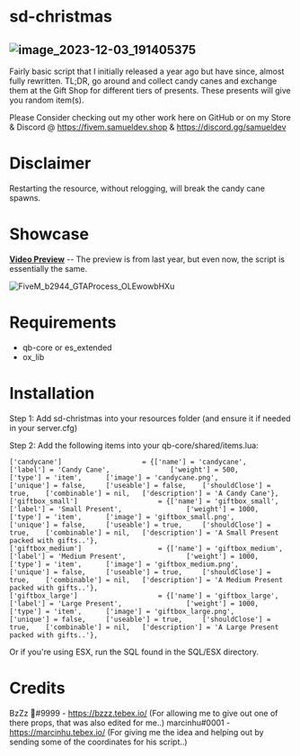 # sd-christmas

![image_2023-12-03_191405375](https://github.com/Samuels-Development/sd-christmas/assets/99494967/f09ec324-6de7-4dec-aa35-d23e6971250e)
---

Fairly basic script that I initially released a year ago but have since, almost fully rewritten. TL;DR, go around and collect candy canes and exchange them at the Gift Shop for different tiers of presents. These presents will give you random item(s).

Please Consider checking out my other work here on GitHub or on my Store & Discord @ 
https://fivem.samueldev.shop & https://discord.gg/samueldev

# Disclaimer
Restarting the resource, without relogging, will break the candy cane spawns.

# Showcase
[**Video Preview**](https://www.youtube.com/watch?v=9AASphfXmXk) 
-- The preview is from last year, but even now, the script is essentially the same.

![FiveM_b2944_GTAProcess_OLEwowbHXu](https://github.com/Samuels-Development/sd-christmas/assets/99494967/48db88fe-c3e0-47ba-88bd-b1ec6ba483f5)



# Requirements
- qb-core or es_extended
- ox_lib

# Installation
Step 1: Add sd-christmas into your resources folder (and ensure it if needed in your server.cfg)

Step 2: Add the following items into your qb-core/shared/items.lua:

	['candycane'] 				 	 = {['name'] = 'candycane', 			  	    ['label'] = 'Candy Cane', 			    ['weight'] = 500, 		['type'] = 'item', 		['image'] = 'candycane.png', 			['unique'] = false, 	['useable'] = false, 	['shouldClose'] = true,	   ['combinable'] = nil,   ['description'] = 'A Candy Cane'},
	['giftbox_small'] 				     = {['name'] = 'giftbox_small', 			  	  	['label'] = 'Small Present', 			    ['weight'] = 1000, 		['type'] = 'item', 		['image'] = 'giftbox_small.png', 			    ['unique'] = false, 	['useable'] = true, 	['shouldClose'] = true,	   ['combinable'] = nil,   ['description'] = 'A Small Present packed with gifts..'},
	['giftbox_medium'] 				 	 = {['name'] = 'giftbox_medium', 			  	  	['label'] = 'Medium Present', 			    ['weight'] = 1000, 		['type'] = 'item', 		['image'] = 'giftbox_medium.png', 			    ['unique'] = false, 	['useable'] = true, 	['shouldClose'] = true,	   ['combinable'] = nil,   ['description'] = 'A Medium Present packed with gifts..'},
	['giftbox_large'] 				 	 = {['name'] = 'giftbox_large', 			  	  	['label'] = 'Large Present', 			    ['weight'] = 1000, 		['type'] = 'item', 		['image'] = 'giftbox_large.png', 			    ['unique'] = false, 	['useable'] = true, 	['shouldClose'] = true,	   ['combinable'] = nil,   ['description'] = 'A Large Present packed with gifts..'},


Or if you're using ESX, run the SQL found in the SQL/ESX directory.

# Credits
BzZz 🐝#9999 - https://bzzz.tebex.io/ (For allowing me to give out one of there props, that was also edited for me..) 
marcinhu#0001 - https://marcinhu.tebex.io/ (For giving me the idea and helping out by sending some of the coordinates for his script..)
